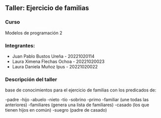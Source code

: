 ## Taller: Ejercicio de familias 

### Curso 
Modelos de programación 2 

### Integrantes:
- Juan Pablo Bustos Ureña - 20221020114
- Laura Ximena Flechas Ochoa - 20221020023
- Laura Daniela Muñoz Ipus - 20221020022

### Descripción del taller

base de conocimientos para el ejercicio de familias con los predicados de:

-padre
-hijo
-abuelo
-nieto
-tío
-sobrino
-primo
-familiar (une todas las anteriores)
-familiares (genera una lista de familiares)
-casado (los que tienen hijos en común)
-suegro (padre de casado)


